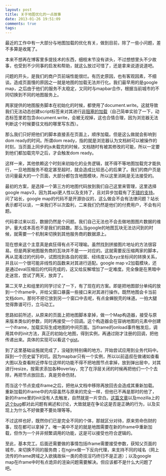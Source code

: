 ```yaml
---
layout: post
title: 关于地图优化的一点故事
date: 2013-01-26 19:51:09
comments: true
tags:
---
```


最近的工作中有一大部分与地图加载的优化有关，做到目前，除了一些小问题，差不多算是收尾了。

本来不想再在博客里多提技术的东西，细枝末节没有讲头，不过想想里头不少故事，也受到不少同事的启发和帮助，就这么放过可惜了，还是拿来说道说道吧。

问题的开头，是我们的商户页前端性能很烂。有历史原因，也有客观因素，不细谈。造成页面慢的原因之一就是地图的加载无法并行化。我们最早用的是google map，之后由于他们的服务不太稳定，又同时与mapbar合作，根据当前城市的不同切换到不同的地图服务上。

两家提供的地图服务脚本在初始化的时候，都使用了document.write。这就导致我们无法动态创建script标签来对其进行[非阻塞的加载](http://www.nczonline.net/blog/2009/06/23/loading-javascript-without-blocking/)（自己简单实验了一下，动态标签里若包含document.write，会被无视掉，这也合情合理，因为浏览器无法判断这个时候要往文档的哪里写东西）。

那么我们只好把他们的脚本直接丢在页面上，顺序加载。但是这么做就会影响到dom ready的时间。所谓dom ready，指的就是浏览器认为文档树可以被操作的时刻，当页面上同步的js未载完的时候，文档随时有被其修改的可能，所以一定要到他们都加载完毕之后，才会触发dom ready。

这样一来，其他依赖这个时刻来初始化的业务逻辑，就不得不等地图加载完才能执行，一旦地图服务不稳定甚至超时，就会造成比较恶心的后果了。我们的商户页是访问量最大的一个页面，大部分都包含地图模块，所以这里消耗是无法接受的。

最初的方案，是选择一个第三方的地图代码放到我们自己这里来管理，这里选择google mapv3，因为其api更人性以及支持了，且对异步加载有了[不错的支持](https://developers.google.com/maps/documentation/javascript/basics?hl=zh-cn#Async)。问了站长，google map的代码不是开源协议的，这么做会不会有法律问题？站长表示都可以谈，一来我们不以次盈利，二来我们仍然是他们的付费用户，不会有问题。

代码拿过来以后，数据仍然是个问题。我们自己无法也不会去做地图图片数据的维护，量大成本高也不是我们的路数。那么当google的地图瓦块无法访问到的时候，就需要一个机制来切换到其他服务商的数据源上。

现在想来这个主意真是疯狂得有点不可理喻。虽然找到拼接图片地址的方法很容易。但是两家地图服务商的瓦块并不是一一对应的。这就需要反压缩两家的脚本，再从混淆过的代码中，试图找到各自的视窗、经纬度以及xyz坐标间的转换关系，并且以一个很可能非线性的函数来对其进行适配。google map v2加载模块，还是通过eval压缩后的代码完成的，这又给反解增加了一定难度。完全像是在黑暗中走迷宫，尝试了两天，放弃了。

第二天早上和组里的同学讨论了一下，有了现在的方案。即是把地图部分单纯的放到一个iframe中，并给父窗口暴露一些接口来对其进行操作。既然地图会卡当前文档dom，那何不把它放到另一个窗口中去呢，有点金蝉脱壳的味道。一拍大腿觉得靠谱可行，立马动工。

思路如前所述，从原来的页面上把地图脚本拿掉，做一个Map构造器，接受与原来版本类似的参数，同时再接受一个回调。这个构造器会在容纳地图的元素中创建一个iframe，加载实际生成地图的中间页面。当iframe的onload事件触发后，调用其中的init方法，真正的初始化地图，得到实例，再通过刚才注册的回调，把他传递出来。具体的实现可以看这个[gist](https://gist.github.com/4642313)。

到了这里基础设施就完成了，没碰到特别痛的地方。开始尝试应用到业务代码中。踩到一个历史留下的坑。因为mapbar只有一个实例，所以以前遥叔在做诸如查看大图以及查看附近停车位这样的功能不得不把地图节点拿掉，放到弹出层中，对其进行resize，按需求添加各种overlay，完了在浮层关闭的时候再把他们一个个去除，再把节点放回去，真是劳命伤财。

而当这个节点变成iframe之后，把他从文档中移除再放回去会造成其重新加载。重新加载的iframe中的内容虽然与原来的完全一样，但他已不再是那时的他了，新的iframe里的init没有人去触发，自然就是一片空白。[这篇文章](http://poeticcode.wordpress.com/2010/06/08/iframe-reloads-when-moved-around-the-dom-tree/)以及mozilla上的[这个bug](https://bugzilla.mozilla.org/show_bug.cgi?id=254144)都对此问题有阐述和讨论，大致就是在争论这是否是正确的行为，以及实现上为什么不好做要不要处理等等。

不过这样也好，既然你们已是完全不同的个体，那就区分对待，原来劳命伤财的事，现在都可以拿掉了。唯一美中不足的就是地图需要在新的iframe中重新加载，但作为一个并非频繁调用的功能，这是可以接受也符合逻辑的。

至此，基本完工。后面还需要做的事情包括iframe需要接受参数，获知父页面的城市，来切换不同的服务商；在nginx做一下反向代理，来支持不同的域名（网上流传的iframe跨域之入欲擒故纵一类的奇技淫巧终归不是正道）；以及google map在iframe中时有点诡异的渲染问题需要解决。但应该都不是什么大问题了吧。





